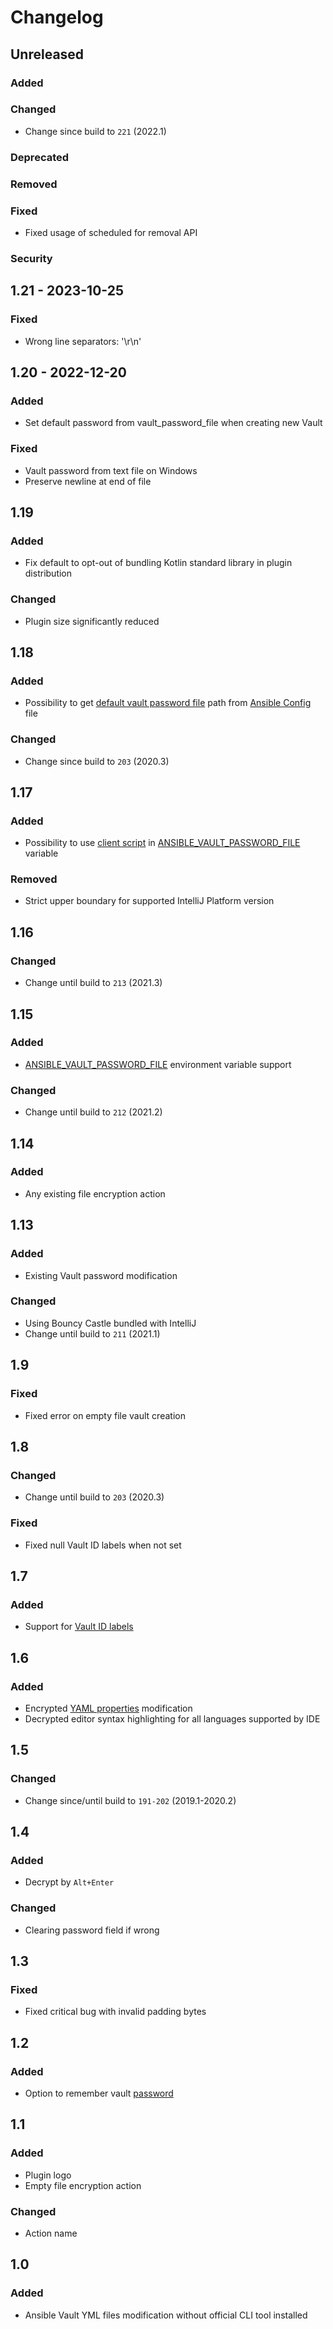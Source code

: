 # Changelog

## Unreleased

### Added

### Changed

- Change since build to `221` (2022.1)

### Deprecated

### Removed

### Fixed

- Fixed usage of scheduled for removal API

### Security

## 1.21 - 2023-10-25

### Fixed

- Wrong line separators: '\r\n'

## 1.20 - 2022-12-20

### Added

- Set default password from vault_password_file when creating new Vault

### Fixed

- Vault password from text file on Windows
- Preserve newline at end of file

## 1.19

### Added

- Fix default to opt-out of bundling Kotlin standard library in plugin distribution

### Changed

- Plugin size significantly reduced

## 1.18

### Added

- Possibility to get [default vault password file](https://docs.ansible.com/ansible/latest/reference_appendices/config.html#default-vault-password-file) path from [Ansible Config](https://docs.ansible.com/ansible/latest/reference_appendices/config.html) file

### Changed

- Change since build to `203` (2020.3)

## 1.17

### Added

- Possibility to use [client script](https://docs.ansible.com/ansible/latest/user_guide/vault.html#storing-passwords-in-third-party-tools-with-vault-password-client-scripts) in [ANSIBLE_VAULT_PASSWORD_FILE](https://docs.ansible.com/ansible/latest/reference_appendices/config.html#envvar-ANSIBLE_VAULT_PASSWORD_FILE) variable

### Removed

- Strict upper boundary for supported IntelliJ Platform version

## 1.16

### Changed

- Change until build to `213` (2021.3)

## 1.15

### Added

- [ANSIBLE_VAULT_PASSWORD_FILE](https://docs.ansible.com/ansible/latest/reference_appendices/config.html#envvar-ANSIBLE_VAULT_PASSWORD_FILE) environment variable support

### Changed

- Change until build to `212` (2021.2)

## 1.14

### Added

- Any existing file encryption action

## 1.13

### Added

- Existing Vault password modification

### Changed

- Using Bouncy Castle bundled with IntelliJ
- Change until build to `211` (2021.1)

## 1.9

### Fixed

- Fixed error on empty file vault creation

## 1.8

### Changed

- Change until build to `203` (2020.3)

### Fixed

- Fixed null Vault ID labels when not set

## 1.7

### Added

- Support for [Vault ID labels](https://docs.ansible.com/ansible/latest/user_guide/vault.html#managing-multiple-passwords-with-vault-ids)

## 1.6

### Added

- Encrypted [YAML properties](https://docs.ansible.com/ansible/latest/user_guide/vault.html#encrypt-string-for-use-in-yaml) modification
- Decrypted editor syntax highlighting for all languages supported by IDE

## 1.5

### Changed

- Change since/until build to `191-202` (2019.1-2020.2)

## 1.4

### Added

- Decrypt by `Alt+Enter`

### Changed

- Clearing password field if wrong

## 1.3

### Fixed

- Fixed critical bug with invalid padding bytes

## 1.2

### Added

- Option to remember vault [password](https://www.jetbrains.com/help/idea/reference-ide-settings-password-safe.html)

## 1.1

### Added

- Plugin logo
- Empty file encryption action

### Changed

- Action name

## 1.0

### Added

- Ansible Vault YML files modification without official CLI tool installed
